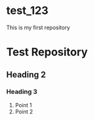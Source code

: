 # test_123
This is my first repository

# Test Repository
## Heading 2
### Heading 3
1. Point 1
2. Point 2
